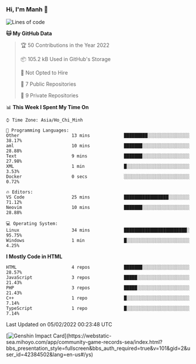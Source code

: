 ### Hi, I'm Manh 👋

<!--START_SECTION:waka-->
![Lines of code](https://img.shields.io/badge/From%20Hello%20World%20I%27ve%20Written-2%20Million%20lines%20of%20code-blue)

**🐱 My GitHub Data** 

> 🏆 50 Contributions in the Year 2022
 > 
> 📦 105.2 kB Used in GitHub's Storage 
 > 
> 🚫 Not Opted to Hire
 > 
> 📜 7 Public Repositories 
 > 
> 🔑 9 Private Repositories  
 > 
📊 **This Week I Spent My Time On** 

```text
⌚︎ Time Zone: Asia/Ho_Chi_Minh

💬 Programming Languages: 
Other                    13 mins             █████████░░░░░░░░░░░░░░░░   38.17% 
aml                      10 mins             ███████░░░░░░░░░░░░░░░░░░   28.88% 
Text                     9 mins              ███████░░░░░░░░░░░░░░░░░░   27.98% 
XML                      1 min               █░░░░░░░░░░░░░░░░░░░░░░░░   3.53% 
Docker                   0 secs              ░░░░░░░░░░░░░░░░░░░░░░░░░   0.72%

🔥 Editors: 
VS Code                  25 mins             █████████████████░░░░░░░░   71.12% 
Neovim                   10 mins             ███████░░░░░░░░░░░░░░░░░░   28.88%

💻 Operating System: 
Linux                    34 mins             ████████████████████████░   95.75% 
Windows                  1 min               █░░░░░░░░░░░░░░░░░░░░░░░░   4.25%

```

**I Mostly Code in HTML** 

```text
HTML                     4 repos             ███████░░░░░░░░░░░░░░░░░░   28.57% 
JavaScript               3 repos             █████░░░░░░░░░░░░░░░░░░░░   21.43% 
PHP                      3 repos             █████░░░░░░░░░░░░░░░░░░░░   21.43% 
C++                      1 repo              █░░░░░░░░░░░░░░░░░░░░░░░░   7.14% 
TypeScript               1 repo              █░░░░░░░░░░░░░░░░░░░░░░░░   7.14%

```



 Last Updated on 05/02/2022 00:23:48 UTC
<!--END_SECTION:waka-->

[![Genshin Impact Card](https://api.mn07.xyz/genshin/card/42384502?)](https://webstatic-sea.mihoyo.com/app/community-game-records-sea/index.html?bbs_presentation_style=fullscreen&bbs_auth_required=true&v=101&gid=2&user_id=42384502&lang=en-us#/ys)
